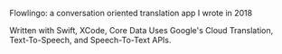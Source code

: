 Flowlingo: a conversation oriented translation app I wrote in 2018

Written with Swift, XCode, Core Data
Uses Google's Cloud Translation, Text-To-Speech, and Speech-To-Text APIs.

